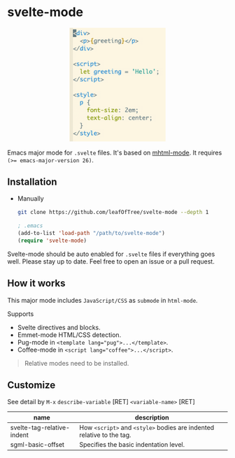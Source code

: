 # svelte-mode

<p align="center">
<a href="https://github.com/altercation/vim-colors-solarized">
<img alt="screenshot" src="https://raw.githubusercontent.com/leafOfTree/leafOfTree.github.io/master/emacs-svelte-mode.png" width="220"/>
</a>
</p>

Emacs major mode for `.svelte` files. It's based on [mhtml-mode][0]. It requires `(>= emacs-major-version 26)`.

## Installation

- Manually

  ```bash
  git clone https://github.com/leafOfTree/svelte-mode --depth 1
  ```

  ```lisp
  ; .emacs
  (add-to-list 'load-path "/path/to/svelte-mode")
  (require 'svelte-mode)
  ```

<!--
- `package-install`

  `M-x` `package-install` [RET] `svelte-mode` [RET]
-->
  
Svelte-mode should be auto enabled for `.svelte` files if everything goes well. Please stay up to date. Feel free to open an issue or a pull request.


## How it works

This major mode includes `JavaScript/CSS` as `submode` in `html-mode`. 

Supports

- Svelte directives and blocks.
- Emmet-mode HTML/CSS detection.
- Pug-mode in `<template lang="pug">...</template>`.
- Coffee-mode in `<script lang="coffee">...</script>`.

> Relative modes need to be installed.

## Customize

See detail by `M-x` `describe-variable` [RET] `<variable-name>` [RET]

| name   | description |
|--------|-------------|
| svelte-tag-relative-indent | How `<script>` and `<style>` bodies are indented relative to the tag. |
| sgml-basic-offset | Specifies the basic indentation level. |


[0]: https://github.com/emacs-mirror/emacs/blob/master/lisp/textmodes/mhtml-mode.el
